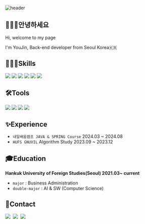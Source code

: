 ![header](https://capsule-render.vercel.app/api?type=venom&color=auto&height=300&section=header&text=Welcome%20to%20My%20Page&fontSize=90)
## 🙋🏻‍♀️안녕하세요
<p>Hi, welcome to my page</p>
<p>I'm YouJin, Back-end developer from Seoul Korea🇰🇷</p>

## 👩🏻‍💻Skills
<p>
<img src="https://img.shields.io/badge/Java-ED8B00?style=for-the-badge&logo=openjdk&logoColor=white">
 <img src="https://img.shields.io/badge/Python-3776AB?style=for-the-badge&logo=python&logoColor=white">
  <img src="https://img.shields.io/badge/Spring-6DB33F?style=for-the-badge&logo=spring&logoColor=white">
  <img src="https://img.shields.io/badge/MySQL-005C84?style=for-the-badge&logo=mysql&logoColor=white">
  <img src="https://img.shields.io/badge/redis-%23DD0031.svg?&style=for-the-badge&logo=redis&logoColor=white"/>
  <img src="https://img.shields.io/badge/Amazon_AWS-FF9900?style=for-the-badge&logo=amazonaws&logoColor=whit"/>
</p>

## 🛠️Tools
<p>
<img src="https://img.shields.io/badge/github-181717?style=for-the-badge&logo=github&logoColor=white"/>
<img src="https://img.shields.io/badge/notion-000000?style=for-the-badge&logo=notion&logoColor=white"/>
<img src="https://img.shields.io/badge/slack-4A154B?style=for-the-badge&logo=slack&logoColor=white"/>
<img src="https://img.shields.io/badge/IntelliJ-000000?style=for-the-badge&logo=IntelliJ IDEA&logoColor=white"/>
</p>

## ✨Experience

- `내일배움캠프 JAVA & SPRING Course` 2024.03 ~ 2024.08
- `HUFS GNUVIL` Algorithm Study 2023.09 ~ 2023.12

## 🎓Education
**<p>Hankuk University of Foreign Studies(Seoul) 2021.03~ current</p>**

- `major` : Business Administration
- `double-major` : AI & SW (Computer Science)

## 📱Contact
<p>
  <a href="https://velog.io/@chyj2108"><img src="https://img.shields.io/badge/Tech%20Blog-11B48A?style=flat-square&logo=Vimeo&logoColor=white&link=https://velog.io/@chyj2108"/></a>&nbsp
  <a href="https://www.instagram.com/eugene.yml/"><img src="https://img.shields.io/badge/Instagram-E4405F?style=flat-square&logo=Instagram&logoColor=white&link=https://www.instagram.com/eugene.yml/"/></a>&nbsp
  <a href="mailto:chmh3370@gmail.com"><img src="https://img.shields.io/badge/Gmail-d14836?style=flat-square&logo=Gmail&logoColor=white&link=chmh3370@gmail.com"/></a>

</p>
